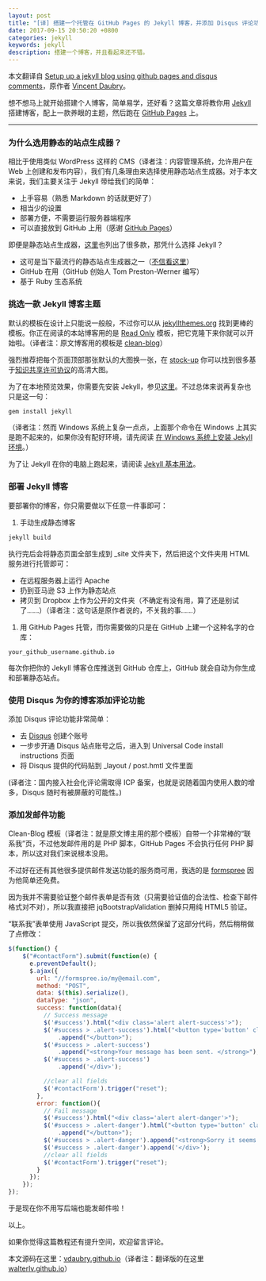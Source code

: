```yaml
---
layout: post
title: "[译] 搭建一个托管在 GitHub Pages 的 Jekyll 博客，并添加 Disqus 评论功能"
date: 2017-09-15 20:50:20 +0800
categories: jekyll
keywords: jekyll
description: 搭建一个博客，并且看起来还不错。
---
```


本文翻译自 [Setup up a jekyll blog using github pages and disqus comments](http://vdaubry.github.io/2014/10/19/setup-a-jekyll-blog/)，原作者 [Vincent Daubry](http://vdaubry.github.io)。

想不想马上就开始搭建个人博客，简单易学，还好看？这篇文章将教你用 [Jekyll](http://jekyllcn.com/) 搭建博客，配上一款养眼的主题，然后跑在 [GitHub Pages](https://pages.github.com/) 上。

---

### 为什么选用静态的站点生成器？

相比于使用类似 WordPress 这样的 CMS（译者注：内容管理系统，允许用户在 Web 上创建和发布内容），我们有几条理由来选择使用静态站点生成器。对于本文来说，我们主要关注于 Jekyll 带给我们的简单：
- 上手容易（熟悉 Markdown 的话就更好了）
- 相当少的设置
- 部署方便，不需要运行服务器端程序
- 可以直接放到 GitHub 上用（感谢 [GitHub Pages](https://pages.github.com/)）

即便是静态站点生成器，[这里](https://staticsitegenerators.net/)也列出了很多款，那凭什么选择 Jekyll？
- 这可是当下最流行的静态站点生成器之一（[不信看这里](https://www.staticgen.com/)）
- GitHub 在用（GitHub 创始人 Tom Preston-Werner 编写）
- 基于 Ruby 生态系统

### 挑选一款 Jekyll 博客主题

默认的模板在设计上只能说一般般，不过你可以从 [jekyllthemes.org](http://jekyllthemes.org/) 找到更棒的模板。你正在阅读的本站博客用的是 [Read Only](https://github.com/old-jekyll-templates/Read-Only-Jekyll-Theme) 模板，把它克隆下来你就可以开始啦。（译者注：原文博客用的模板是 [clean-blog](https://github.com/BlackrockDigital/startbootstrap-clean-blog-jekyll)）

强烈推荐把每个页面顶部那张默认的大图换一张，在 [stock-up](http://www.sitebuilderreport.com/stock-up) 你可以找到很多基于[知识共享许可协议](https://creativecommons.org/licenses/?lang=zh)的高清大图。

为了在本地预览效果，你需要先安装 Jekyll，参见[这里](http://jekyllcn.com/)。不过总体来说再复杂也只是这一句：

```bash
gem install jekyll
```

（译者注：然而 Windows 系统上复杂一点点，上面那个命令在 Windows 上其实是跑不起来的，如果你没有配好环境，请先阅读 [在 Windows 系统上安装 Jekyll 环境](2017-09-14-setup-a-jekyll-blog-on-windows.html)。）

为了让 Jekyll 在你的电脑上跑起来，请阅读 [Jekyll 基本用法](http://jekyllcn.com/docs/usage/)。

### 部署 Jekyll 博客

要部署你的博客，你只需要做以下任意一件事即可：

1. 手动生成静态博客

```bash
jekyll build
```

执行完后会将静态页面全部生成到 _site 文件夹下，然后把这个文件夹用 HTML 服务进行托管即可：

- 在远程服务器上运行 Apache
- 扔到亚马逊 S3 上作为静态站点
- 拷贝到 Dropbox 上作为公开的文件夹（不确定有没有用，算了还是别试了……）（译者注：这句话是原作者说的，不关我的事……）

1. 用 GitHub Pages 托管，而你需要做的只是在 GitHub 上建一个这种名字的仓库：

```
your_github_username.github.io
```

每次你把你的 Jekyll 博客仓库推送到 GitHub 仓库上，GitHub 就会自动为你生成和部署静态站点。

### 使用 Disqus 为你的博客添加评论功能

添加 Disqus 评论功能非常简单：

- 去 [Disqus](https://disqus.com/) 创建个账号
- 一步步开通 Disqus 站点账号之后，进入到 Universal Code install instructions 页面
- 将 Disqus 提供的代码贴到 _layout / post.hmtl 文件里面

(译者注：国内接入社会化评论需取得 ICP 备案，也就是说随着国内使用人数的增多，Disqus 随时有被屏蔽的可能性。)

### 添加发邮件功能

Clean-Blog 模板（译者注：就是原文博主用的那个模板）自带一个非常棒的“联系我”页，不过他发邮件用的是 PHP 脚本，GItHub Pages 不会执行任何 PHP 脚本，所以这对我们来说根本没用。

不过好在还有其他很多提供邮件发送功能的服务商可用，我选的是 [formspree](https://formspree.io/) 因为他简单还免费。

因为我并不需要验证整个邮件表单是否有效（只需要验证值的合法性、检查下邮件格式对不对），所以我直接把 jqBootstrapValidation 删掉只用纯 HTML5 验证。

“联系我”表单使用 JavaScript 提交，所以我依然保留了这部分代码，然后稍稍做了点修改：

```javascript
$(function() {
    $("#contactForm").submit(function(e) {
      e.preventDefault();
      $.ajax({
        url: "//formspree.io/my@email.com", 
        method: "POST",
        data: $(this).serialize(),
        dataType: "json",
        success: function(data){
          // Success message
          $('#success').html("<div class='alert alert-success'>");
          $('#success > .alert-success').html("<button type='button' class='close' data-dismiss='alert' aria-hidden='true'>&times;")
              .append("</button>");
          $('#success > .alert-success')
              .append("<strong>Your message has been sent. </strong>");
          $('#success > .alert-success')
              .append('</div>');

          //clear all fields
          $('#contactForm').trigger("reset");
        },
        error: function(){
          // Fail message
          $('#success').html("<div class='alert alert-danger'>");
          $('#success > .alert-danger').html("<button type='button' class='close' data-dismiss='alert' aria-hidden='true'>&times;")
              .append("</button>");
          $('#success > .alert-danger').append("<strong>Sorry it seems that my mail server is not responding. Please try again later!");
          $('#success > .alert-danger').append('</div>');
          //clear all fields
          $('#contactForm').trigger("reset");
        }
      });
    });
});
```
于是现在你不用写后端也能发邮件啦！

以上。

如果你觉得这篇教程还有提升空间，欢迎留言评论。

本文源码在这里：[vdaubry.github.io](https://github.com/vdaubry/vdaubry.github.io)（译者注：翻译版的在这里 [walterlv.github.io](https://github.com/walterlv/walterlv.github.io)）
